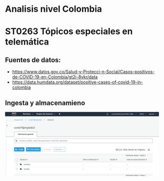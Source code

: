 # Analisis nivel Colombia
# ST0263 Tópicos especiales en telemática


## Fuentes de datos:

* https://www.datos.gov.co/Salud-y-Protecci-n-Social/Casos-positivos-de-COVID-19-en-Colombia/gt2j-8ykr/data
* https://data.humdata.org/dataset/positive-cases-of-covid-19-in-colombia

## Ingesta y almacenamieno
![col](images/co1.PNG)

